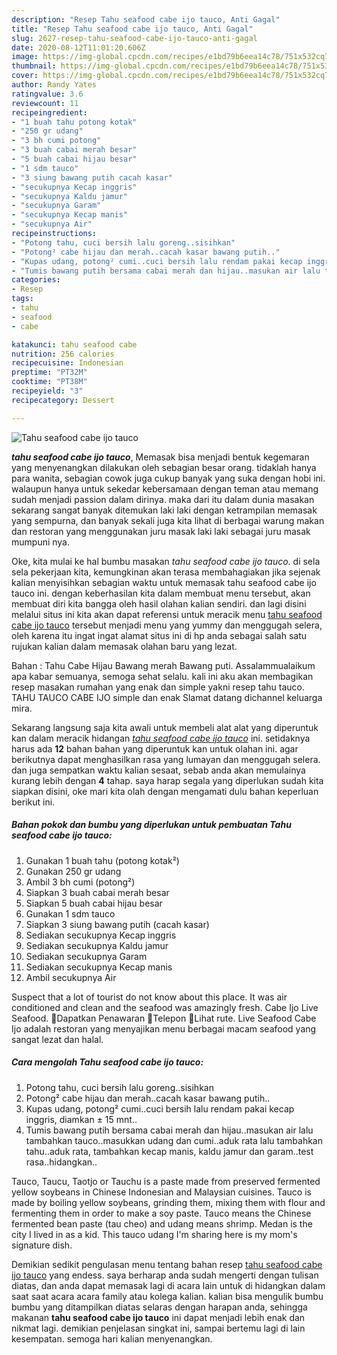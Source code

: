 ```yaml
---
description: "Resep Tahu seafood cabe ijo tauco, Anti Gagal"
title: "Resep Tahu seafood cabe ijo tauco, Anti Gagal"
slug: 2627-resep-tahu-seafood-cabe-ijo-tauco-anti-gagal
date: 2020-08-12T11:01:20.606Z
image: https://img-global.cpcdn.com/recipes/e1bd79b6eea14c78/751x532cq70/tahu-seafood-cabe-ijo-tauco-foto-resep-utama.jpg
thumbnail: https://img-global.cpcdn.com/recipes/e1bd79b6eea14c78/751x532cq70/tahu-seafood-cabe-ijo-tauco-foto-resep-utama.jpg
cover: https://img-global.cpcdn.com/recipes/e1bd79b6eea14c78/751x532cq70/tahu-seafood-cabe-ijo-tauco-foto-resep-utama.jpg
author: Randy Yates
ratingvalue: 3.6
reviewcount: 11
recipeingredient:
- "1 buah tahu potong kotak"
- "250 gr udang"
- "3 bh cumi potong"
- "3 buah cabai merah besar"
- "5 buah cabai hijau besar"
- "1 sdm tauco"
- "3 siung bawang putih cacah kasar"
- "secukupnya Kecap inggris"
- "secukupnya Kaldu jamur"
- "secukupnya Garam"
- "secukupnya Kecap manis"
- "secukupnya Air"
recipeinstructions:
- "Potong tahu, cuci bersih lalu goreng..sisihkan"
- "Potong² cabe hijau dan merah..cacah kasar bawang putih.."
- "Kupas udang, potong² cumi..cuci bersih lalu rendam pakai kecap inggris, diamkan ± 15 mnt.."
- "Tumis bawang putih bersama cabai merah dan hijau..masukan air lalu tambahkan tauco..masukkan udang dan cumi..aduk rata lalu tambahkan tahu..aduk rata, tambahkan kecap manis, kaldu jamur dan garam..test rasa..hidangkan.."
categories:
- Resep
tags:
- tahu
- seafood
- cabe

katakunci: tahu seafood cabe 
nutrition: 256 calories
recipecuisine: Indonesian
preptime: "PT32M"
cooktime: "PT38M"
recipeyield: "3"
recipecategory: Dessert

---
```



![Tahu seafood cabe ijo tauco](https://img-global.cpcdn.com/recipes/e1bd79b6eea14c78/751x532cq70/tahu-seafood-cabe-ijo-tauco-foto-resep-utama.jpg)

<b><i>tahu seafood cabe ijo tauco</i></b>, Memasak bisa menjadi bentuk kegemaran yang menyenangkan dilakukan oleh sebagian besar orang. tidaklah hanya para wanita, sebagian cowok juga cukup banyak yang suka dengan hobi ini. walaupun hanya untuk sekedar kebersamaan dengan teman atau memang sudah menjadi passion dalam dirinya. maka dari itu dalam dunia masakan sekarang sangat banyak ditemukan laki laki dengan ketrampilan memasak yang sempurna, dan banyak sekali juga kita lihat di berbagai warung makan dan restoran yang menggunakan juru masak laki laki sebagai juru masak mumpuni nya.

Oke, kita mulai ke hal bumbu masakan <i>tahu seafood cabe ijo tauco</i>. di sela sela pekerjaan kita, kemungkinan akan terasa membahagiakan jika sejenak kalian menyisihkan sebagian waktu untuk memasak tahu seafood cabe ijo tauco ini. dengan keberhasilan kita dalam membuat menu tersebut, akan membuat diri kita bangga oleh hasil olahan kalian sendiri. dan lagi disini melalui situs ini kita akan dapat referensi untuk meracik menu <u>tahu seafood cabe ijo tauco</u> tersebut menjadi menu yang yummy dan menggugah selera, oleh karena itu ingat ingat alamat situs ini di hp anda sebagai salah satu rujukan kalian dalam memasak olahan baru yang lezat.

Bahan : Tahu Cabe Hijau Bawang merah Bawang puti. Assalammualaikum apa kabar semuanya, semoga sehat selalu. kali ini aku akan membagikan resep masakan rumahan yang enak dan simple yakni resep tahu tauco. TAHU TAUCO CABE IJO simple dan enak Slamat datang dichannel keluarga mira.


Sekarang langsung saja kita awali untuk membeli alat alat yang diperuntuk kan dalam meracik hidangan <u><i>tahu seafood cabe ijo tauco</i></u> ini. setidaknya harus ada <b>12</b> bahan bahan yang diperuntuk kan untuk olahan ini. agar berikutnya dapat menghasilkan rasa yang lumayan dan menggugah selera. dan juga sempatkan waktu kalian sesaat, sebab anda akan memulainya kurang lebih dengan <b>4</b> tahap. saya harap segala yang diperlukan sudah kita siapkan disini, oke mari kita olah dengan mengamati dulu bahan keperluan berikut ini.

<!--inarticleads1-->

##### Bahan pokok dan bumbu yang diperlukan untuk pembuatan Tahu seafood cabe ijo tauco:

1. Gunakan 1 buah tahu (potong kotak²)
1. Gunakan 250 gr udang
1. Ambil 3 bh cumi (potong²)
1. Siapkan 3 buah cabai merah besar
1. Siapkan 5 buah cabai hijau besar
1. Gunakan 1 sdm tauco
1. Siapkan 3 siung bawang putih (cacah kasar)
1. Sediakan secukupnya Kecap inggris
1. Sediakan secukupnya Kaldu jamur
1. Sediakan secukupnya Garam
1. Sediakan secukupnya Kecap manis
1. Ambil secukupnya Air


Suspect that a lot of tourist do not know about this place. It was air conditioned and clean and the seafood was amazingly fresh. Cabe Ijo Live Seafood. Dapatkan Penawaran Telepon Lihat rute. Live Seafood Cabe Ijo adalah restoran yang menyajikan menu berbagai macam seafood yang sangat lezat dan halal. 

<!--inarticleads2-->

##### Cara mengolah Tahu seafood cabe ijo tauco:

1. Potong tahu, cuci bersih lalu goreng..sisihkan
1. Potong² cabe hijau dan merah..cacah kasar bawang putih..
1. Kupas udang, potong² cumi..cuci bersih lalu rendam pakai kecap inggris, diamkan ± 15 mnt..
1. Tumis bawang putih bersama cabai merah dan hijau..masukan air lalu tambahkan tauco..masukkan udang dan cumi..aduk rata lalu tambahkan tahu..aduk rata, tambahkan kecap manis, kaldu jamur dan garam..test rasa..hidangkan..


Tauco, Taucu, Taotjo or Tauchu is a paste made from preserved fermented yellow soybeans in Chinese Indonesian and Malaysian cuisines. Tauco is made by boiling yellow soybeans, grinding them, mixing them with flour and fermenting them in order to make a soy paste. Tauco means the Chinese fermented bean paste (tau cheo) and udang means shrimp. Medan is the city I lived in as a kid. This tauco udang I&#39;m sharing here is my mom&#39;s signature dish. 

Demikian sedikit pengulasan menu tentang bahan resep <u>tahu seafood cabe ijo tauco</u> yang endess. saya berharap anda sudah mengerti dengan tulisan diatas, dan anda dapat memasak lagi di acara lain untuk di hidangkan dalam saat saat acara acara family atau kolega kalian. kalian bisa mengulik bumbu bumbu yang ditampilkan diatas selaras dengan harapan anda, sehingga makanan <b>tahu seafood cabe ijo tauco</b> ini dapat menjadi lebih enak dan nikmat lagi. demikian penjelasan singkat ini, sampai bertemu lagi di lain kesempatan. semoga hari kalian menyenangkan.
